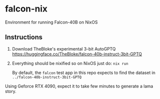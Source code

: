 # falcon-nix
Environment for running Falcon-40B on NixOS

## Instructions

1. Download TheBloke's experimental 3-bit AutoGPTQ
   https://huggingface.co/TheBloke/falcon-40b-instruct-3bit-GPTQ

2. Everything should be nixified so on NixOS just do: `nix run`

   By default, the `falcon` test app in this repo expects to find the dataset
   in `../falcon-40b-instruct-3bit-GPTQ`

Using Geforce RTX 4090, expect it to take few minutes to generate a lama story.
